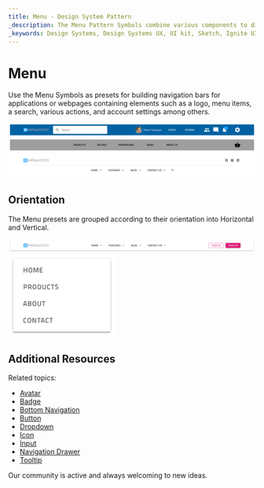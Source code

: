 ```yaml
---
title: Menu - Design System Pattern
_description: The Menu Pattern Symbols combine various components to display navigation bar in different scenarios, such as e-commerce, application or website.
_keywords: Design Systems, Design Systems UX, UI kit, Sketch, Ignite UI for Angular, Sketch to Angular, Angular, Angular Design System, Export code from Sketch, Design Kits for Angular, Sketch HTML, Sketch to HTML, Sketch UI kits
---
```


# Menu

Use the Menu Symbols as presets for building navigation bars for applications or webpages containing elements such as a logo, menu items, a search, various actions, and account settings among others.

<img class="responsive-img" src="../images/menu.png" srcset="../images/menu@2x.png 2x" />

## Orientation

The Menu presets are grouped according to their orientation into Horizontal and Vertical.

<img class="responsive-img" src="../images/menu_horizontal.png" srcset="../images/menu_horizontal@2x.png 2x" />
<img class="responsive-img" src="../images/menu_vertical.png" srcset="../images/menu_vertical@2x.png 2x" />

## Additional Resources

Related topics:

- [Avatar](../components/avatar.md)
- [Badge](../components/badge.md)
- [Bottom Navigation](../components/bottom-nav.md)
- [Button](../components/button.md)
- [Dropdown](../components/dropdown.md)
- [Icon](../components/icon.md)
- [Input](../components/input.md)
- [Navigation Drawer](../components/nav-drawer.md)
- [Tooltip](../components/tooltip.md)
  <div class="divider--half"></div>

Our community is active and always welcoming to new ideas.


